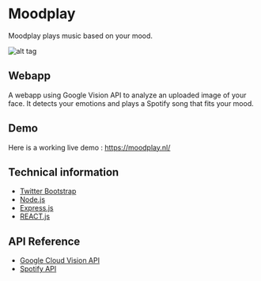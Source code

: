 # Moodplay
Moodplay plays music based on your mood.

![alt tag](https://www.monastic.nl/screenshot.png "Homepage")

## Webapp
A webapp using Google Vision API to analyze an uploaded image of your face. It detects your emotions and plays a Spotify song that fits your mood.

## Demo
Here is a working live demo :  https://moodplay.nl/

## Technical information
* [Twitter Bootstrap](https://getbootstrap.com/)
* [Node.js](https://nodejs.org/en/docs/)
* [Express.js](https://expressjs.com/)
* [REACT.js](https://reactjs.org/)

## API Reference
* [Google Cloud Vision API](https://cloud.google.com/vision/docs/apis)
* [Spotify API](https://developer.spotify.com/documentation/web-api/)
